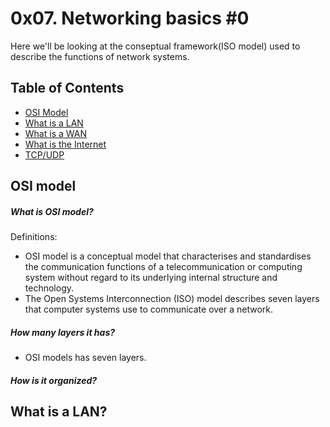 # 0x07. Networking basics #0
Here we'll be looking at the conseptual framework(ISO model) used to describe the functions of network systems.

## Table of Contents
* [OSI Model](#OSI-Model)
* [What is a LAN](#What-is-a-LAN)
* [What is a WAN](What-is-a-WAN)
* [What is the Internet](#What-is-the-Internet)
* [TCP/UDP](#TCP/UDP)

## OSI model
##### What is OSI model?
Definitions:
* OSI model is a conceptual model that characterises and standardises the communication functions of a telecommunication or computing system without regard to its underlying internal structure and technology.
* The Open Systems Interconnection (ISO) model describes seven layers that computer systems use to communicate over a network.
##### How many layers it has?
* OSI models has seven layers.
##### How is it organized?


## What is a LAN?
